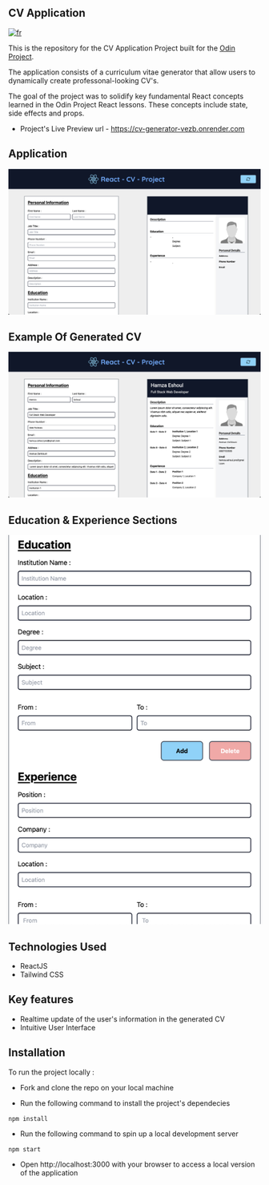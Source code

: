 ## CV Application

[![fr](https://img.shields.io/badge/lang-fr-blue)](README.fr.md)

This is the repository for the CV Application Project built for the [Odin Project](https://www.theodinproject.com/lessons/node-path-react-new-cv-application).

The application consists of a curriculum vitae generator that allow users to dynamically create professonal-looking CV's.

The goal of the project was to solidify key fundamental React concepts learned in the Odin Project React lessons. These concepts include state, side effects and props.

- Project's Live Preview url - https://cv-generator-vezb.onrender.com

## Application

![Application Screenshot](/screenshots/Application.png)

## Example Of Generated CV

![Generated CV Screenshot](/screenshots/Example-Generated-CV.png)

## Education & Experience Sections

![Education & Experience Sections](/screenshots/Education-Experience-Sections.png)

## Technologies Used

- ReactJS
- Tailwind CSS

## Key features

- Realtime update of the user's information in the generated CV
- Intuitive User Interface

## Installation

To run the project locally :

- Fork and clone the repo on your local machine

- Run the following command to install the project's dependecies

```
npm install
```

- Run the following command to spin up a local development server

```
npm start
```

- Open http://localhost:3000 with your browser to access a local version of the application
